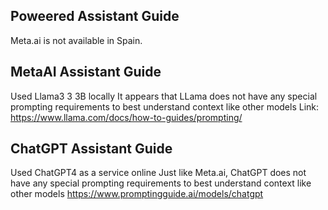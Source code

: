 ##  Poweered Assistant Guide

Meta.ai is not available in Spain.

## MetaAI Assistant Guide
Used Llama3 3 3B locally
It appears that LLama does not have any special prompting requirements to best understand context like other models
Link: https://www.llama.com/docs/how-to-guides/prompting/

## ChatGPT Assistant Guide
Used ChatGPT4 as a service online
Just like Meta.ai, ChatGPT does not have any special prompting requirements to best understand context like other models
https://www.promptingguide.ai/models/chatgpt